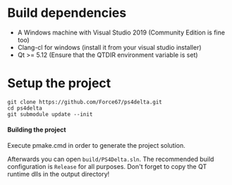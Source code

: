 # Build dependencies

* A Windows machine with Visual Studio 2019 (Community Edition is fine too)
* Clang-cl for windows (install it from your visual studio installer)
* Qt >= 5.12 (Ensure that the QTDIR environment variable is set)

# Setup the project

```
git clone https://github.com/Force67/ps4delta.git
cd ps4delta
git submodule update --init
```

#### Building the project

Execute pmake.cmd in order to generate the project solution. 

Afterwards you can open `build/PS4Delta.sln`. The recommended build configuration is `Release` for all purposes.
Don't forget to copy the QT runtime dlls in the output directory!
